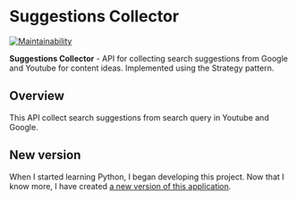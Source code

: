 # Suggestions Collector
[![Maintainability](https://api.codeclimate.com/v1/badges/4b80b02322c799f677b9/maintainability)](https://codeclimate.com/github/kaziamov/suggestions-collector/maintainability)

**Suggestions Collector** - API for collecting search suggestions from Google and Youtube for content ideas. Implemented using the Strategy pattern.



## Overview
  This API collect search suggestions from search query in Youtube and Google.

## New version
When I started learning Python, I began developing this project. Now that I know more, I have created [a new version of this application](https://github.com/kaziamov/youtube-tools).
